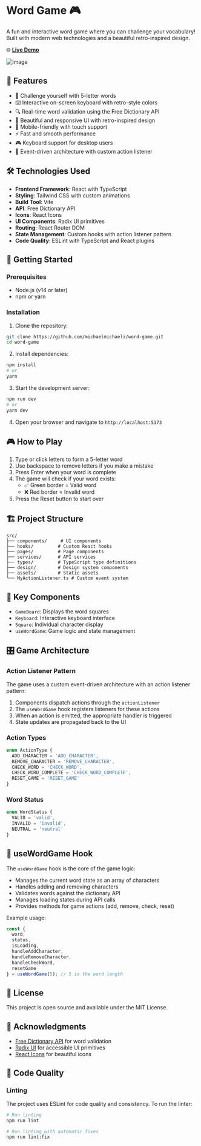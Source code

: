 # Word Game 🎮

A fun and interactive word game where you can challenge your vocabulary! Built with modern web technologies and a beautiful retro-inspired design.

🌐 **[Live Demo](https://word-game-teal.vercel.app/)**

![image](https://github.com/user-attachments/assets/09bedf3b-b97d-4e79-a495-25fb06d7ae77)

## 🌟 Features

- 🎯 Challenge yourself with 5-letter words
- ⌨️ Interactive on-screen keyboard with retro-style colors
- 🔍 Real-time word validation using the Free Dictionary API
- 🎨 Beautiful and responsive UI with retro-inspired design
- 📱 Mobile-friendly with touch support
- ⚡ Fast and smooth performance
- 🎮 Keyboard support for desktop users
- 🔄 Event-driven architecture with custom action listener

## 🛠️ Technologies Used

- **Frontend Framework**: React with TypeScript
- **Styling**: Tailwind CSS with custom animations
- **Build Tool**: Vite
- **API**: Free Dictionary API
- **Icons**: React Icons
- **UI Components**: Radix UI primitives
- **Routing**: React Router DOM
- **State Management**: Custom hooks with action listener pattern
- **Code Quality**: ESLint with TypeScript and React plugins

## 🚀 Getting Started

### Prerequisites

- Node.js (v14 or later)
- npm or yarn

### Installation

1. Clone the repository:

```bash
git clone https://github.com/michaelmichaeli/word-game.git
cd word-game
```

2. Install dependencies:

```bash
npm install
# or
yarn
```

3. Start the development server:

```bash
npm run dev
# or
yarn dev
```

4. Open your browser and navigate to `http://localhost:5173`

## 🎮 How to Play

1. Type or click letters to form a 5-letter word
2. Use backspace to remove letters if you make a mistake
3. Press Enter when your word is complete
4. The game will check if your word exists:
   - ✅ Green border = Valid word
   - ❌ Red border = Invalid word
5. Press the Reset button to start over

## 🏗️ Project Structure

```text
src/
├── components/     # UI components
├── hooks/         # Custom React hooks
├── pages/         # Page components
├── services/      # API services
├── types/         # TypeScript type definitions
├── design/        # Design system components
├── assets/        # Static assets
└── MyActionListener.ts # Custom event system
```

## 🧩 Key Components

- `GameBoard`: Displays the word squares
- `Keyboard`: Interactive keyboard interface
- `Square`: Individual character display
- `useWordGame`: Game logic and state management

## 🎛️ Game Architecture

### Action Listener Pattern

The game uses a custom event-driven architecture with an action listener pattern:

1. Components dispatch actions through the `actionListener`
2. The `useWordGame` hook registers listeners for these actions
3. When an action is emitted, the appropriate handler is triggered
4. State updates are propagated back to the UI

### Action Types

```typescript
enum ActionType {
  ADD_CHARACTER = 'ADD_CHARACTER',
  REMOVE_CHARACTER = 'REMOVE_CHARACTER',
  CHECK_WORD = 'CHECK_WORD',
  CHECK_WORD_COMPLETE = 'CHECK_WORD_COMPLETE',
  RESET_GAME = 'RESET_GAME'
}
```

### Word Status

```typescript
enum WordStatus {
  VALID = 'valid',
  INVALID = 'invalid',
  NEUTRAL = 'neutral'
}
```

## 🎣 useWordGame Hook

The `useWordGame` hook is the core of the game logic:

- Manages the current word state as an array of characters
- Handles adding and removing characters
- Validates words against the dictionary API
- Manages loading states during API calls
- Provides methods for game actions (add, remove, check, reset)

Example usage:

```typescript
const { 
  word,
  status,
  isLoading,
  handleAddCharacter,
  handleRemoveCharacter,
  handleCheckWord,
  resetGame
} = useWordGame(5); // 5 is the word length
```

## 📝 License

This project is open source and available under the MIT License.

## 🙏 Acknowledgments

- [Free Dictionary API](https://dictionaryapi.dev/) for word validation
- [Radix UI](https://www.radix-ui.com/) for accessible UI primitives
- [React Icons](https://react-icons.github.io/react-icons/) for beautiful icons

## 🧪 Code Quality

### Linting

The project uses ESLint for code quality and consistency. To run the linter:

```bash
# Run linting
npm run lint

# Run linting with automatic fixes
npm run lint:fix
```
